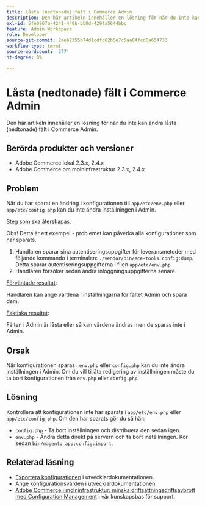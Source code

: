 ```yaml
---
title: Låsta (nedtonade) fält i Commerce Admin
description: Den här artikeln innehåller en lösning för när du inte kan ändra fält i Commerce Admin.
exl-id: 5fe0967a-4241-440b-bb0d-429fa5644bbc
feature: Admin Workspace
role: Developer
source-git-commit: 2aeb2355b74d1cdfc62b5e7c5aa04fcd0a654733
workflow-type: tm+mt
source-wordcount: '277'
ht-degree: 0%

---
```


# Låsta (nedtonade) fält i Commerce Admin

Den här artikeln innehåller en lösning för när du inte kan ändra låsta (nedtonade) fält i Commerce Admin.

## Berörda produkter och versioner

* Adobe Commerce lokal 2.3.x, 2.4.x
* Adobe Commerce om molninfrastruktur 2.3.x, 2.4.x

## Problem

När du har sparat en ändring i konfigurationen till `app/etc/env.php` eller `app/etc/config.php` kan du inte ändra inställningen i Admin.

<u>Steg som ska återskapas</u>:

Obs! Detta är ett exempel - problemet kan påverka alla konfigurationer som har sparats.

1. Handlaren sparar sina autentiseringsuppgifter för leveransmetoder med följande kommando i terminalen: `./vendor/bin/ece-tools config:dump`. Detta sparar autentiseringsuppgifterna i filen `app/etc/env.php`.
1. Handlaren försöker sedan ändra inloggningsuppgifterna senare.

<u>Förväntade resultat</u>:

Handlaren kan ange värdena i inställningarna för fältet Admin och spara dem.

<u>Faktiska resultat</u>:

Fälten i Admin är låsta eller så kan värdena ändras men de sparas inte i Admin.

## Orsak

När konfigurationen sparas i `env.php` eller `config.php` kan du inte ändra inställningen i Admin. Om du vill tillåta redigering av inställningen måste du ta bort konfigurationen från `env.php` eller `config.php`.

## Lösning

Kontrollera att konfigurationen inte har sparats i `app/etc/env.php` eller `app/etc/config.php`. Om den har sparats gör du så här:

* `config.php` - Ta bort inställningen och distribuera den sedan igen.
* `env.php` - Ändra detta direkt på servern och ta bort inställningen. Kör sedan `bin/magento app:config:import`.

## Relaterad läsning

* [Exportera konfigurationen](https://experienceleague.adobe.com/sv/docs/commerce-operations/configuration-guide/cli/configuration-management/export-configuration) i utvecklardokumentationen.
* [Ange konfigurationsvärden](https://experienceleague.adobe.com/sv/docs/commerce-operations/configuration-guide/cli/configuration-management/set-configuration-values) i utvecklardokumentationen.
* [Adobe Commerce i molninfrastruktur: minska driftsättningsdriftsavbrott med Configuration Management](/help/how-to/general/magento-cloud-reduce-deployment-downtime-with-configuration-management.md) i vår kunskapsbas för support.
